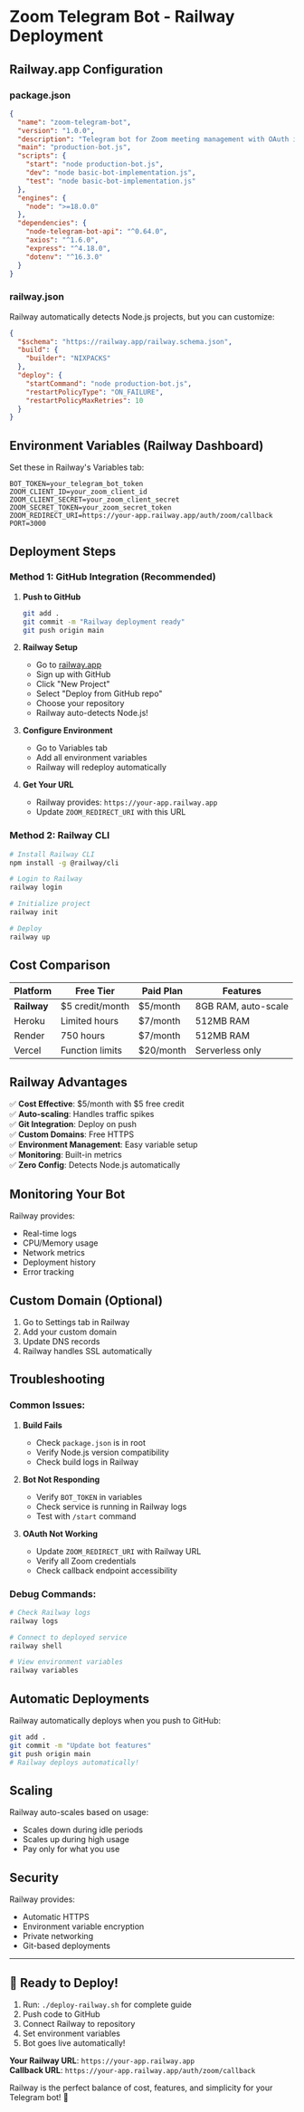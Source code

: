 # Zoom Telegram Bot - Railway Deployment

## Railway.app Configuration

### package.json
```json
{
  "name": "zoom-telegram-bot",
  "version": "1.0.0",
  "description": "Telegram bot for Zoom meeting management with OAuth integration",
  "main": "production-bot.js",
  "scripts": {
    "start": "node production-bot.js",
    "dev": "node basic-bot-implementation.js",
    "test": "node basic-bot-implementation.js"
  },
  "engines": {
    "node": ">=18.0.0"
  },
  "dependencies": {
    "node-telegram-bot-api": "^0.64.0",
    "axios": "^1.6.0",
    "express": "^4.18.0",
    "dotenv": "^16.3.0"
  }
}
```

### railway.json
Railway automatically detects Node.js projects, but you can customize:
```json
{
  "$schema": "https://railway.app/railway.schema.json",
  "build": {
    "builder": "NIXPACKS"
  },
  "deploy": {
    "startCommand": "node production-bot.js",
    "restartPolicyType": "ON_FAILURE",
    "restartPolicyMaxRetries": 10
  }
}
```

## Environment Variables (Railway Dashboard)

Set these in Railway's Variables tab:

```env
BOT_TOKEN=your_telegram_bot_token
ZOOM_CLIENT_ID=your_zoom_client_id
ZOOM_CLIENT_SECRET=your_zoom_client_secret
ZOOM_SECRET_TOKEN=your_zoom_secret_token
ZOOM_REDIRECT_URI=https://your-app.railway.app/auth/zoom/callback
PORT=3000
```

## Deployment Steps

### Method 1: GitHub Integration (Recommended)

1. **Push to GitHub**
   ```bash
   git add .
   git commit -m "Railway deployment ready"
   git push origin main
   ```

2. **Railway Setup**
   - Go to [railway.app](https://railway.app)
   - Sign up with GitHub
   - Click "New Project"
   - Select "Deploy from GitHub repo"
   - Choose your repository
   - Railway auto-detects Node.js!

3. **Configure Environment**
   - Go to Variables tab
   - Add all environment variables
   - Railway will redeploy automatically

4. **Get Your URL**
   - Railway provides: `https://your-app.railway.app`
   - Update `ZOOM_REDIRECT_URI` with this URL

### Method 2: Railway CLI

```bash
# Install Railway CLI
npm install -g @railway/cli

# Login to Railway
railway login

# Initialize project
railway init

# Deploy
railway up
```

## Cost Comparison

| Platform | Free Tier | Paid Plan | Features |
|----------|-----------|-----------|----------|
| **Railway** | $5 credit/month | $5/month | 8GB RAM, auto-scale |
| Heroku | Limited hours | $7/month | 512MB RAM |
| Render | 750 hours | $7/month | 512MB RAM |
| Vercel | Function limits | $20/month | Serverless only |

## Railway Advantages

✅ **Cost Effective**: $5/month with $5 free credit  
✅ **Auto-scaling**: Handles traffic spikes  
✅ **Git Integration**: Deploy on push  
✅ **Custom Domains**: Free HTTPS  
✅ **Environment Management**: Easy variable setup  
✅ **Monitoring**: Built-in metrics  
✅ **Zero Config**: Detects Node.js automatically  

## Monitoring Your Bot

Railway provides:
- Real-time logs
- CPU/Memory usage
- Network metrics
- Deployment history
- Error tracking

## Custom Domain (Optional)

1. Go to Settings tab in Railway
2. Add your custom domain
3. Update DNS records
4. Railway handles SSL automatically

## Troubleshooting

### Common Issues:

1. **Build Fails**
   - Check `package.json` is in root
   - Verify Node.js version compatibility
   - Check build logs in Railway

2. **Bot Not Responding**
   - Verify `BOT_TOKEN` in variables
   - Check service is running in Railway logs
   - Test with `/start` command

3. **OAuth Not Working**
   - Update `ZOOM_REDIRECT_URI` with Railway URL
   - Verify all Zoom credentials
   - Check callback endpoint accessibility

### Debug Commands:

```bash
# Check Railway logs
railway logs

# Connect to deployed service
railway shell

# View environment variables
railway variables
```

## Automatic Deployments

Railway automatically deploys when you push to GitHub:

```bash
git add .
git commit -m "Update bot features"
git push origin main
# Railway deploys automatically!
```

## Scaling

Railway auto-scales based on usage:
- Scales down during idle periods
- Scales up during high usage
- Pay only for what you use

## Security

Railway provides:
- Automatic HTTPS
- Environment variable encryption
- Private networking
- Git-based deployments

---

## 🚀 Ready to Deploy!

1. Run: `./deploy-railway.sh` for complete guide
2. Push code to GitHub
3. Connect Railway to repository  
4. Set environment variables
5. Bot goes live automatically!

**Your Railway URL**: `https://your-app.railway.app`  
**Callback URL**: `https://your-app.railway.app/auth/zoom/callback`

Railway is the perfect balance of cost, features, and simplicity for your Telegram bot! 🎉
